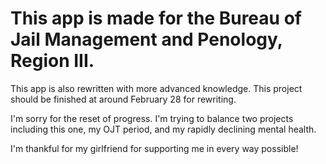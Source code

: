 # This app is made for the Bureau of Jail Management and Penology, Region III.

This app is also rewritten with more advanced knowledge. This project should be finished at around February 28 for rewriting.

I'm sorry for the reset of progress. I'm trying to balance two projects including this one, my OJT period, and my rapidly declining mental health.

I'm thankful for my girlfriend for supporting me in every way possible!
